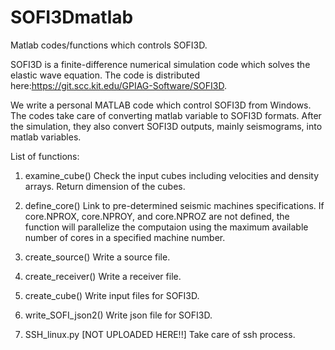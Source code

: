 # SOFI3Dmatlab
Matlab codes/functions which controls SOFI3D. 

SOFI3D is a finite-difference numerical simulation code which solves the elastic wave equation. The code is distributed here:https://git.scc.kit.edu/GPIAG-Software/SOFI3D. 

We write a personal MATLAB code which control SOFI3D from Windows. The codes take care of converting matlab variable to SOFI3D formats. After the simulation, they also convert SOFI3D outputs, mainly seismograms, into matlab variables.   

List of functions:

1. examine_cube()
Check the input cubes including velocities and density arrays. Return dimension of the cubes. 

2. define_core()
Link to pre-determined seismic machines specifications. If core.NPROX, core.NPROY, and core.NPROZ are not defined, the function will parallelize the computaion using the maximum available number of cores in a specified machine number.

3. create_source()
Write a source file.

4. create_receiver()
Write a receiver file.

5. create_cube()
Write input files for SOFI3D. 

6. write_SOFI_json2()
Write json file for SOFI3D. 

7. SSH_linux.py [NOT UPLOADED HERE!!]
Take care of ssh process. 
